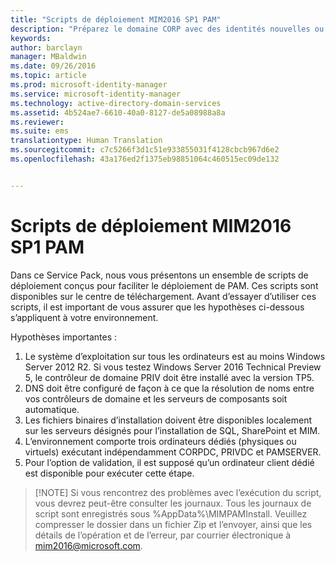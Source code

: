 ```yaml
---
title: "Scripts de déploiement MIM2016 SP1 PAM"
description: "Préparez le domaine CORP avec des identités nouvelles ou existantes à gérer avec Privileged Identity Manager à l’aide de scripts"
keywords: 
author: barclayn
manager: MBaldwin
ms.date: 09/26/2016
ms.topic: article
ms.prod: microsoft-identity-manager
ms.service: microsoft-identity-manager
ms.technology: active-directory-domain-services
ms.assetid: 4b524ae7-6610-40a0-8127-de5a08988a8a
ms.reviewer: 
ms.suite: ems
translationtype: Human Translation
ms.sourcegitcommit: c7c5266f3d1c51e933855031f4128cbcb967d6e2
ms.openlocfilehash: 43a176ed2f1375eb98851064c460515ec09de132


---
```


# Scripts de déploiement MIM2016 SP1 PAM

Dans ce Service Pack, nous vous présentons un ensemble de scripts de déploiement conçus pour faciliter le déploiement de PAM. Ces scripts sont disponibles sur le centre de téléchargement. Avant d’essayer d’utiliser ces scripts, il est important de vous assurer que les hypothèses ci-dessous s’appliquent à votre environnement.

Hypothèses importantes :
1. Le système d’exploitation sur tous les ordinateurs est au moins Windows Server 2012 R2. Si vous testez Windows Server 2016 Technical Preview 5, le contrôleur de domaine PRIV doit être installé avec la version TP5.
2. DNS doit être configuré de façon à ce que la résolution de noms entre vos contrôleurs de domaine et les serveurs de composants soit automatique.
3. Les fichiers binaires d’installation doivent être disponibles localement sur les serveurs désignés pour l’installation de SQL, SharePoint et MIM.
4. L’environnement comporte trois ordinateurs dédiés (physiques ou virtuels) exécutant indépendamment CORPDC, PRIVDC et PAMSERVER.
5. Pour l’option de validation, il est supposé qu’un ordinateur client dédié est disponible pour exécuter cette étape.

>[!NOTE] Si vous rencontrez des problèmes avec l’exécution du script, vous devrez peut-être consulter les journaux. Tous les journaux de script sont enregistrés sous %AppData%\MIMPAMInstall. Veuillez compresser le dossier dans un fichier Zip et l’envoyer, ainsi que les détails de l’opération et de l’erreur, par courrier électronique à mim2016@microsoft.com.



<!--HONumber=Sep16_HO4-->


